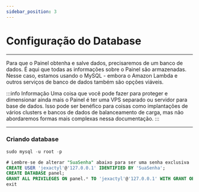 ```yaml
---
sidebar_position: 3
---
```


# Configuração do Database
***
Para que o Painel obtenha e salve dados, precisaremos de um banco de dados.
É aqui que todas as informações sobre o Painel são armazenadas.
Nesse caso, estamos usando o MySQL - embora o Amazon Lambda e outros
serviços de banco de dados também são opções viáveis. 

:::info Informação
Uma coisa que você pode fazer para proteger e dimensionar ainda mais o Painel é ter uma VPS separado ou servidor para base de dados. Isso pode ser benéfico para 
coisas como implantações de vários clusters e bancos de dados de balanceamento de carga, mas não abordaremos formas mais complexas nessa documentação.
:::
***
### Criando database
```sql
sudo mysql -u root -p

# Lembre-se de alterar "SuaSenha" abaixo para ser uma senha exclusiva
CREATE USER 'jexactyl'@'127.0.0.1' IDENTIFIED BY 'SuaSenha';
CREATE DATABASE panel;
GRANT ALL PRIVILEGES ON panel.* TO 'jexactyl'@'127.0.0.1' WITH GRANT OPTION;
exit
```
